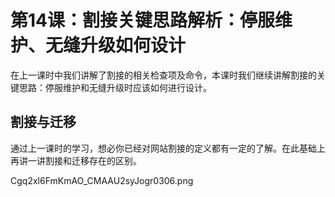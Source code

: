 # 第14课：割接关键思路解析：停服维护、无缝升级如何设计

在上一课时中我们讲解了割接的相关检查项及命令，本课时我们继续讲解割接的关键思路：停服维护和无缝升级时应该如何进行设计。

## 割接与迁移

通过上一课时的学习，想必你已经对网站割接的定义都有一定的了解。在此基础上再讲一讲割接和迁移存在的区别。

Cgq2xl6FmKmAO_CMAAU2syJogr0306.png